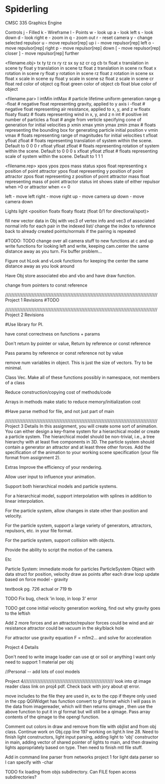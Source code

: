# Spiderling
CMSC 335 Graphics Engine

Controls
j - Filled
k - Wireframe
l - Points
w - look up
a - look left
s - look down
d - look right
e - zoom in
q - zoom out
r - reset camera
y - change selected repulsor
u - move repulsor[rep] up
i - move repulsor[rep] left
o - move repulsor[rep] right
p - move repulsor[rep] down
[ - move repulsor[rep] closer
] - move repulsor[rep] further

<filename.obj> tx ty tz rx ry rz sx sy sz cr cg cb
tx float x translation in scene
ty float y translation in scene
tz float z translation in scene
rx float x rotation in scene
ry float y rotation in scene
rz float z rotation in scene
sx float x scale in scene
sy float y scale in scene
sz float z scale in scene
cr float red color of object
cg float green color of object
cb float blue color of object

<filename.par>
l intMin intMax                 # particle lifetime uniform generation range
g -float                        # negative float representing gravity, applied to y axis
i -float                        # negative float representing air resistance, applied to x, y, and z
w floatx floaty floatz          # floats representing wind in x, y, and z
n int                           # positive int number of particles
a float                         # angle from verticle specifying cone of generation for initial velocities
p xmin xmax ymin ymax zmin zmax # floats representing the bounding box for generating particle initial position
v vmin vmax                     # floats representing range of magnitudes for initial velocities
t xfloat yfloat zfloat          # floats representing translation of system within the scene. Default to 0 0 0
r xfloat yfloat zfloat          # floats representing rotation of system within the scene. Default to 0 0 0
s xfloat yfloat zfloat          # floats representing scale of system within the scene. Default to 1 1 1

<filename.rep> xpos ypos zpos mass status
xpos float representing x position of point attractor
ypos float representing y position of point attractor
zpos float representing z position of point attractor
mass float representing mass of point attractor
status int shows state of either repulsor when >0 or attractor when <= 0


left - move left
right - move right
up - move camera up
down - move camera down

Lights
light <position floatx floaty floatz (float 0/1 for directional/spot)> <direction floatx floaty floatz> <ambient floatx floaty floatz floatt> <diffuse floatx floaty floatz floatt> <specular floatx floaty floatz float t> <constant atten float> <linear atten float> <quadratic atten float> <angular atten float> <angular limit float>


fill new vector<VEC6> data in Obj with vec3 of vertex info and vec3 of associated normal info for each pair in the indexed list/ change the index to reference back to already created points/normals if the pairing is repeated

#TODO:
TODO change over all camera stuff to new functions at c and up
write functions for looking left and write, keeping cam.center the same distance away as you turn.
Fix buffer problem...

Figure out hLook and vLook functions for keeping the center the same distance away as you look around

Have Obj store associated ebo and vbo and have draw function.

change from pointers to const reference





//////////////////////////////////////////////////////////////////////////////////////////////////
Project 1 Revisions
#TODO

//////////////////////////////////////////////////////////////////////////////////////////////////
Project 2 Revisions

#Use library for PI.

have const correctness on functions + params

Don't return by pointer or value, Return by reference or const reference

Pass params by reference or const reference not by value

remove num variables in object. This is just the size of vectors. Try to be minimal.

Class Vec. Make all of these functions possibly in namespace, not members of a class

Reduce construction/copying cost of methods/code

Arrays in methods make static to reduce memory/initialization cost

#Have parse method for file, and not just part of main


//////////////////////////////////////////////////////////////////////////////////////////////////
Project 3 Details
In this assignment, you will create some sort of animation. You can either
design a key-frame system for a hierarchical model or create a particle system.
The hierarchical model should be non-trivial, i.e., a tree hierarchy with at
least five components in 3D. The particle system should contain a generator an
attractor and at least three other forces. Add the specification of the
animation to your working scene specification (your file format from assignment
2).

Extras
Improve the efficiency of your rendering.

Allow user input to influence your animation.

Support both hierarchical models and particle systems.

For a hierarchical model, support interpolation with splines in addition to
linear interpolation.

For the particle system, allow changes in state other than position and velocity.

For the particle system, support a large variety of generators, attractors,
repulsors, etc. in your file format.

For the particle system, support collision with objects.

Provide the ability to script the motion of the camera.

Etc


Particle System:
immediate mode for particles
ParticleSystem Object
with data struct for position, velocity
draw as points
after each draw loop
update based on force model - gravity

textbook pg. 726 actual or 719 tb


TODO Fix bug, check 'in loop, in loop 3' error

TODO get cone initial velocity generation working, find out why gravity goes to the leftish

Add 2 more forces and an attractor/repulsor
forces could be wind and air resistance
attractor could be vacuum in the sky/black hole

For attractor use gravity equation F = m1m2... and solve for acceleration

Project 4 Details

Don't need to write image loader
can use qt or soil or anything I want
only need to support 1 material per obj

//Personal -- add lots of cool models

Project 4//////////////////////////////////////////////////////////
look into qt image reader class link on proj4 pdf.
Check back with jory about qt error.

move includes to the file they are used in, ex to the cpp if theyre only used in the cpp
QGlWidget has function convert to gl format which I will pass in the data from imagereader, which will then
returns qimage , then use the above function to put it in gl format but will still be a qimage. Pass array contents of the qimage to the opengl function.


Comment out colors in draw and remove from file with objlist and from obj class.
Continue work on Obj.cpp line 197
working on light.h line 28. Need to finish light constructors, light input parsing, adding light to 'obj' constructor in main, adding vector of shared pointer of lights to main, and then drawing lights appropriately based on type. Then need to finish mtl file stuff.

Add in command line parser from networks project 1 for light data parser so I can specify with -char

TODO fix loading from objs subdirectory. Can FILE fopen access subdirectories?
